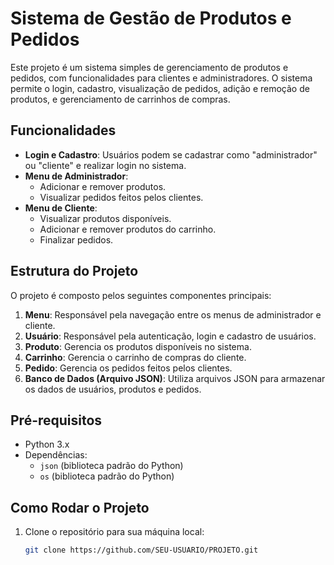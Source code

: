 # Sistema de Gestão de Produtos e Pedidos

Este projeto é um sistema simples de gerenciamento de produtos e pedidos, com funcionalidades para clientes e administradores. O sistema permite o login, cadastro, visualização de pedidos, adição e remoção de produtos, e gerenciamento de carrinhos de compras.

## Funcionalidades

- **Login e Cadastro**: Usuários podem se cadastrar como "administrador" ou "cliente" e realizar login no sistema.
- **Menu de Administrador**:
  - Adicionar e remover produtos.
  - Visualizar pedidos feitos pelos clientes.
- **Menu de Cliente**:
  - Visualizar produtos disponíveis.
  - Adicionar e remover produtos do carrinho.
  - Finalizar pedidos.
  
## Estrutura do Projeto

O projeto é composto pelos seguintes componentes principais:

1. **Menu**: Responsável pela navegação entre os menus de administrador e cliente.
2. **Usuário**: Responsável pela autenticação, login e cadastro de usuários.
3. **Produto**: Gerencia os produtos disponíveis no sistema.
4. **Carrinho**: Gerencia o carrinho de compras do cliente.
5. **Pedido**: Gerencia os pedidos feitos pelos clientes.
6. **Banco de Dados (Arquivo JSON)**: Utiliza arquivos JSON para armazenar os dados de usuários, produtos e pedidos.

## Pré-requisitos

- Python 3.x
- Dependências:
  - `json` (biblioteca padrão do Python)
  - `os` (biblioteca padrão do Python)

## Como Rodar o Projeto

1. Clone o repositório para sua máquina local:

   ```bash
   git clone https://github.com/SEU-USUARIO/PROJETO.git

